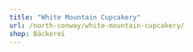 ```yaml
---
title: "White Mountain Cupcakery"
url: /north-conway/white-mountain-cupcakery/
shop: Bäckerei
---
```

